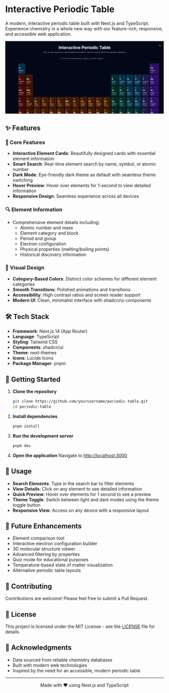# Interactive Periodic Table

A modern, interactive periodic table built with Next.js and TypeScript. Experience chemistry in a whole new way with our feature-rich, responsive, and accessible web application.

![Periodic Table Dark Mode](public/screenshot-dark.png)

## ✨ Features

### 🎯 Core Features
- **Interactive Element Cards**: Beautifully designed cards with essential element information
- **Smart Search**: Real-time element search by name, symbol, or atomic number
- **Dark Mode**: Eye-friendly dark theme as default with seamless theme switching
- **Hover Preview**: Hover over elements for 1-second to view detailed information
- **Responsive Design**: Seamless experience across all devices

### 🔍 Element Information
- Comprehensive element details including:
  - Atomic number and mass
  - Element category and block
  - Period and group
  - Electron configuration
  - Physical properties (melting/boiling points)
  - Historical discovery information

### 🎨 Visual Design
- **Category-Based Colors**: Distinct color schemes for different element categories
- **Smooth Transitions**: Polished animations and transitions
- **Accessibility**: High contrast ratios and screen reader support
- **Modern UI**: Clean, minimalist interface with shadcn/ui components

## 🛠️ Tech Stack

- **Framework**: Next.js 14 (App Router)
- **Language**: TypeScript
- **Styling**: Tailwind CSS
- **Components**: shadcn/ui
- **Theme**: next-themes
- **Icons**: Lucide Icons
- **Package Manager**: pnpm

## 🚀 Getting Started

1. **Clone the repository**
   ```bash
   git clone https://github.com/yourusername/periodic-table.git
   cd periodic-table
   ```

2. **Install dependencies**
   ```bash
   pnpm install
   ```

3. **Run the development server**
   ```bash
   pnpm dev
   ```

4. **Open the application**
   Navigate to [http://localhost:3000](http://localhost:3000)

## 📱 Usage

- **Search Elements**: Type in the search bar to filter elements
- **View Details**: Click on any element to see detailed information
- **Quick Preview**: Hover over elements for 1 second to see a preview
- **Theme Toggle**: Switch between light and dark modes using the theme toggle button
- **Responsive View**: Access on any device with a responsive layout

## 🎯 Future Enhancements

- Element comparison tool
- Interactive electron configuration builder
- 3D molecular structure viewer
- Advanced filtering by properties
- Quiz mode for educational purposes
- Temperature-based state of matter visualization
- Alternative periodic table layouts

## 🤝 Contributing

Contributions are welcome! Please feel free to submit a Pull Request.

## 📄 License

This project is licensed under the MIT License - see the [LICENSE](LICENSE) file for details.

## 🙏 Acknowledgments

- Data sourced from reliable chemistry databases
- Built with modern web technologies
- Inspired by the need for an accessible, modern periodic table

---

<div align="center">
Made with ❤️ using Next.js and TypeScript
</div>
